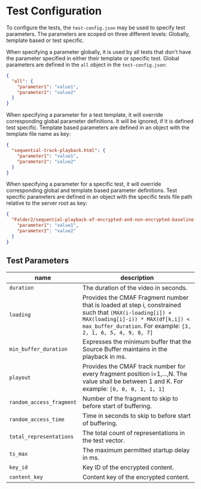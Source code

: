 # Test Configuration

To configure the tests, the `test-config.json` may be used to specify test parameters. The parameters are scoped on three different levels: Globally, template based or test specific.

When specifying a parameter globally, it is used by all tests that don't have the parameter specified in either their template or specific test. Global parameters are defined in the `all` object in the `test-config.json`:

```json
{
  "all": {
    "parameter1": "value1",
    "parameter2": "value2"
  }
}
```

When specifying a parameter for a test template, it will override corresponding global parameter definitions. It will be ignored, if it is defined test specific. Template based parameters are defined in an object with the template file name as key:

```json
{
  "sequential-track-playback.html": {
    "parameter1": "value1",
    "parameter2": "value2"
  }
}
```

When specifying a parameter for a specific test, it will override corresponding global and template based parameter definitions. Test specific parameters are defined in an object with the specific tests file path relative to the server root as key:

```json
{
  "Folder2/sequential-playback-of-encrypted-and-non-encrypted-baseline-content__ToS_MultiRate_fragmented__ToS_HEAACv2_fragmented.html": {
    "parameter1": "value1",
    "parameter2": "value2"
  }
}
```

## Test Parameters

| name                     | description                                                                                                                                                                                                  |
| ------------------------ | ------------------------------------------------------------------------------------------------------------------------------------------------------------------------------------------------------------ |
| `duration`               | The duration of the video in seconds.                                                                                                                                                                        |
| `loading`                | Provides the CMAF Fragment number that is loaded at step i, constrained such that `(MAX(i-loading[i]) + MAX(loading[i]-i)) * MAX(df[k,i]) < max_buffer_duration`. For example: `[3, 2, 1, 6, 5, 4, 9, 8, 7]` |
| `min_buffer_duration`    | Expresses the minimum buffer that the Source Buffer maintains in the playback in ms.                                                                                                                         |
| `playout`                | Provides the CMAF track number for every fragment position i=1,...,N. The value shall be between 1 and K. For example: `[0, 0, 0, 1, 1, 1]`                                                                  |
| `random_access_fragment` | Number of the fragment to skip to before start of buffering.                                                                                                                                                 |
| `random_access_time`     | Time in seconds to skip to before start of buffering.                                                                                                                                                        |
| `total_representations`  | The total count of representations in the test vector.                                                                                                                                                       |
| `ts_max`                 | The maximum permitted startup delay in ms.                                                                                                                                                                   |
| `key_id`                 | Key ID of the encrypted content.                                                                                                                                                                             |
| `content_key`            | Content key of the encrypted content.                                                                                                                                                                        |

